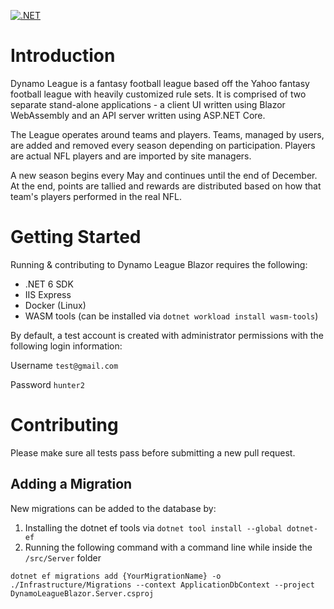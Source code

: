 [![.NET](https://github.com/benjaminsampica/DynamoLeagueBlazor/actions/workflows/dotnet.yml/badge.svg)](https://github.com/benjaminsampica/DynamoLeagueBlazor/actions/workflows/dotnet.yml)

# Introduction

Dynamo League is a fantasy football league based off the Yahoo fantasy football league with heavily customized rule sets.
It is comprised of two separate stand-alone applications - a client UI written using Blazor WebAssembly and an API server written using ASP.NET Core.

The League operates around teams and players. Teams, managed by users, are added and removed every season depending on participation. Players are actual NFL players and are imported by site managers.

A new season begins every May and continues until the end of December. At the end, points are tallied and rewards are distributed based on how that team's players performed in the real NFL.

# Getting Started

Running & contributing to Dynamo League Blazor requires the following:

- .NET 6 SDK
- IIS Express
- Docker (Linux)
- WASM tools (can be installed via `dotnet workload install wasm-tools`)

By default, a test account is created with administrator permissions with the following login information:

Username `test@gmail.com`

Password `hunter2`

# Contributing

Please make sure all tests pass before submitting a new pull request.

## Adding a Migration

New migrations can be added to the database by:

1. Installing the dotnet ef tools via `dotnet tool install --global dotnet-ef`
2. Running the following command with a command line while inside the `/src/Server` folder

 `dotnet ef migrations add {YourMigrationName} -o ./Infrastructure/Migrations --context ApplicationDbContext --project DynamoLeagueBlazor.Server.csproj`
